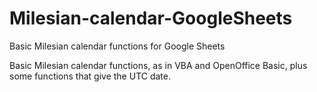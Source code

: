 # Milesian-calendar-GoogleSheets
Basic Milesian calendar functions for Google Sheets

Basic Milesian calendar functions, as in VBA and OpenOffice Basic, 
plus some functions that give the UTC date.

